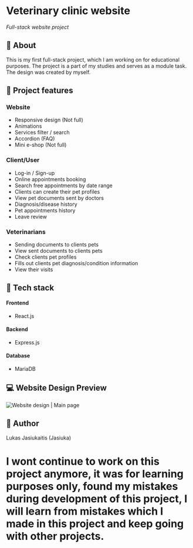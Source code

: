 # Veterinary clinic website

_Full-stack website project_

## 📌 About

This is my first full-stack project, which I am working on for educational purposes. The project is a part of my studies and serves as a module task.
The design was created by myself.

## 🎯 Project features

### Website

- Responsive design (Not full)
- Animations
- Services filter / search
- Accordion (FAQ)
- Mini e-shop (Not full)

### Client/User

- Log-in / Sign-up
- Online appointments booking
- Search free appointments by date range
- Clients can create their pet profiles
- View pet documents sent by doctors
- Diagnosis/disease history
- Pet appointments history
- Leave review

### Veterinarians

- Sending documents to clients pets
- View sent documents to clients pets
- Check clients pet profiles
- Fills out clients pet diagnosis/condition information
- View their visits


## 🔧 Tech stack

#### Frontend

- React.js

#### Backend

- Express.js

#### Database

- MariaDB

## 💻 Website Design Preview

![Website design | Main page](https://media.giphy.com/media/v1.Y2lkPTc5MGI3NjExYng3bzg4cHl6djk0OGoyMXQwZDYzdTNhMTJzNzR6azhraG1janpyaCZlcD12MV9pbnRlcm5hbF9naWZfYnlfaWQmY3Q9Zw/zmyeLJE1M3VBp5MdOH/giphy.gif)

## 👤 Author

Lukas Jasiukaitis (Jasiuka)

# I wont continue to work on this project anymore, it was for learning purposes only, found my mistakes during development of this project, I will learn from mistakes which I made in this project and keep going with other projects.
